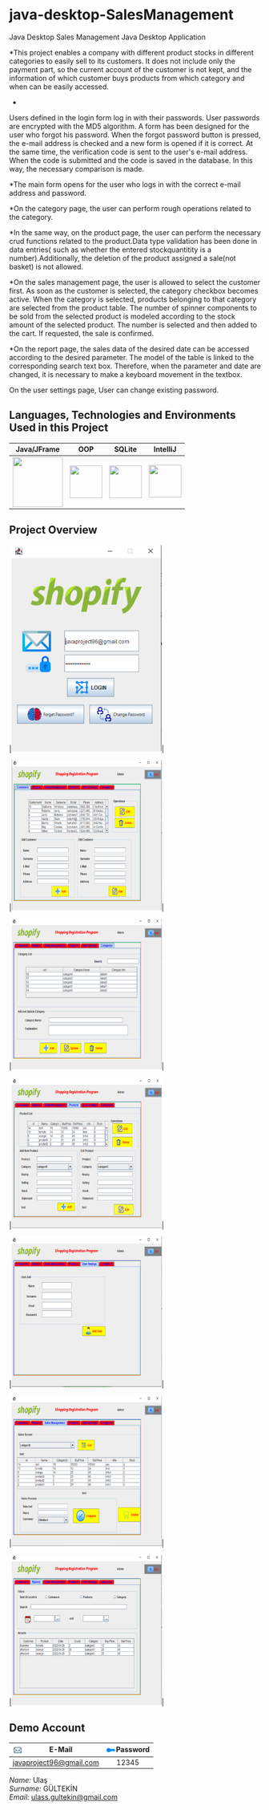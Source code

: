 # java-desktop-SalesManagement
Java Desktop Sales Management
 Java Desktop Application 

*This project enables a company with different product stocks in different categories to easily sell to its customers. It does not include only the payment part, so the current account of the customer is not kept, and the information of which customer buys products from which category and when can be easily accessed.

*
Users defined in the login form log in with their passwords. User passwords are encrypted with the MD5 algorithm. A form has been designed for the user who forgot his password. When the forgot password button is pressed, the e-mail address is checked and a new form is opened if it is correct. At the same time, the verification code is sent to the user's e-mail address. When the code is submitted and the code is saved in the database. In this way, the necessary comparison is made.

*The main form opens for the user who logs in with the correct e-mail address and password.

*On the category page, the user can perform rough operations related to the category.

*In the same way, on the product page, the user can perform the necessary crud functions related to the product.Data type validation has been done in data entries( such as whether the entered stockquantitity is a number).Additionally, the deletion of the product assigned a sale(not basket) is not allowed.

*On the sales management page, the user is allowed to select the customer first. As soon as the customer is selected, the category checkbox becomes active. When the category is selected, products belonging to that category are selected from the product table. The number of spinner components to be sold from the selected product is modeled according to the stock amount of the selected product. The number is selected and then added to the cart. If requested, the sale is confirmed.

*On the report page, the sales data of the desired date can be accessed according to the desired parameter. The model of the table is linked to the corresponding search text box. Therefore, when the parameter and date are changed, it is necessary to make a keyboard movement in the textbox.

On the user settings page, User can change existing password.




## Languages, Technologies and Environments Used in this Project
| Java/JFrame  | OOP | SQLite | IntelliJ  |
| :------------: | :------------: | :------------: | :------------: |
|  <img src ="https://cdn.iconscout.com/icon/free/png-256/java-60-1174953.png" width ="100px" height = "100px" style="float:left" > | <img src ="https://encrypted-tbn0.gstatic.com/images?q=tbn:ANd9GcRQie1pvA8p-kyK_bGjsjPJWv8x4NF9ahNvFA&usqp=CAU" width ="65px" height = "65px" style="float:left " >  |  <img src ="https://upload.wikimedia.org/wikipedia/commons/thumb/9/97/Sqlite-square-icon.svg/1200px-Sqlite-square-icon.svg.png" width ="65px" height = "65px" style="float:left " > | <img src ="https://upload.wikimedia.org/wikipedia/commons/thumb/9/9c/IntelliJ_IDEA_Icon.svg/70px-IntelliJ_IDEA_Icon.svg.png" width ="65px" height = "65px" >  |


## Project Overview 

|<img src="https://github.com/UlasGultekin/SalesManagement/blob/main/images/001.PNG" width="300">|



|<img src="https://github.com/UlasGultekin/SalesManagement/blob/main/images/002.png" width="300">|



|<img src="https://github.com/UlasGultekin/SalesManagement/blob/main/images/003.png" width="300">|



|<img src="https://github.com/UlasGultekin/SalesManagement/blob/main/images/004.png" width="300">| 


|<img src="https://github.com/UlasGultekin/SalesManagement/blob/main/images/005.png" width="300">| 


|<img src="https://github.com/UlasGultekin/SalesManagement/blob/main/images/006.png" width="300">| 


|<img src="https://github.com/UlasGultekin/SalesManagement/blob/main/images/007.png" width="300">| 



## Demo Account
| <img src ="https://github.com/UlasGultekin/SalesManagement/blob/main/images/mail.png" width ="20px" height = "20px" style="float:left" > E-Mail | <img src ="https://github.com/UlasGultekin/SalesManagement/blob/main/images/pass.png" width ="20px" height = "20px" style="float:left" > Password | 
| :------------: | :------------: | 
|javaproject96@gmail.com| 12345 |


*Name:* Ulaş  <br>
*Surname:* GÜLTEKİN <br>
*Email:* ulass.gultekin@gmail.com
